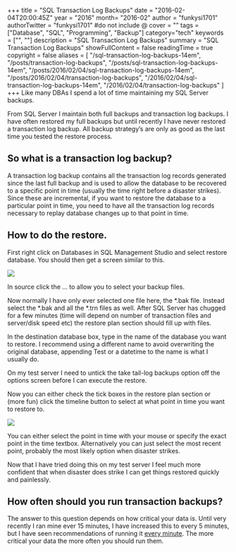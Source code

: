 +++
title = "SQL Transaction Log Backups"
date = "2016-02-04T20:00:45Z"
year = "2016"
month= "2016-02"
author = "funkysi1701"
authorTwitter = "funkysi1701" #do not include @
cover = ""
tags = ["Database", "SQL", "Programming", "Backup"]
category="tech"
keywords = ["", ""]
description =  "SQL Transaction Log Backups"
summary = "SQL Transaction Log Backups"
showFullContent = false
readingTime = true
copyright = false
aliases = [
    "/sql-transaction-log-backups-14em",
    "/posts/transaction-log-backups",
    "/posts/sql-transaction-log-backups-14em",
    "/posts/2016/02/04/sql-transaction-log-backups-14em",
    "/posts/2016/02/04/transaction-log-backups",
    "/2016/02/04/sql-transaction-log-backups-14em",
    "/2016/02/04/transaction-log-backups"
]
+++
Like many DBAs I spend a lot of time maintaining my SQL Server backups.

From SQL Server I maintain both full backups and transaction log backups. I have often restored my full backups but until recently I have never restored a transaction log backup. All backup strategy’s are only as good as the last time you tested the restore process.

## So what is a transaction log backup?

A transaction log backup contains all the transaction log records generated since the last full backup and is used to allow the database to be recovered to a specific point in time (usually the time right before a disaster strikes).  Since these are incremental, if you want to restore the database to a particular point in time, you need to have all the transaction log records necessary to replay database changes up to that point in time.

## How to do the restore.

First right click on Databases in SQL Management Studio and select restore database. You should then get a screen similar to this.

![](https://storageaccountblog9f5d.blob.core.windows.net/blazor/wp-content/uploads/2016/02/restore1.jpg?resize=768%2C640&ssl=1)

In source click the ... to allow you to select your backup files.

Now normally I have only ever selected one file here, the *.bak file. Instead select the *.bak and all the *.trn files as well. After SQL Server has chugged for a few minutes (time will depend on number of transaction files and server/disk speed etc) the restore plan section should fill up with files.

In the destination database box, type in the name of the database you want to restore. I recommend using a different name to avoid overwriting the original database, appending Test or a datetime to the name is what I usually do.

On my test server I need to untick the take tail-log backups option off the options screen before I can execute the restore.

Now you can either check the tick boxes in the restore plan section or (more fun) click the timeline button to select at what point in time you want to restore to.

![](https://storageaccountblog9f5d.blob.core.windows.net/blazor/wp-content/uploads/2016/02/restore2.jpg?resize=768%2C457&ssl=1)

You can either select the point in time with your mouse or specify the exact point in the time textbox. Alternatively you can just select the most recent point, probably the most likely option when disaster strikes.

Now that I have tried doing this on my test server I feel much more confident that when disaster does strike I can get things restored quickly and painlessly.

## How often should you run transaction backups?

The answer to this question depends on how critical your data is. Until very recently I ran mine ever 15 minutes, I have increased this to every 5 minutes, but I have seen recommendations of running it [every minute](https://www.brentozar.com/archive/2014/02/back-transaction-logs-every-minute-yes-really/). The more critical your data the more often you should run them.